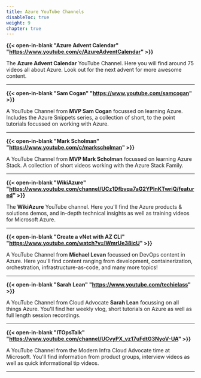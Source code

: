 ```yaml
---
title: Azure YouTube Channels
disableToc: true
weight: 9
chapter: true
---
```


**{{< open-in-blank "Azure Advent Calendar" "https://www.youtube.com/c/AzureAdventCalendar" >}}**

The **Azure Advent Calendar** YouTube Channel. Here you will find around 75 videos all about Azure. Look out for the next advent for more awesome content.

---

**{{< open-in-blank "Sam Cogan" "https://www.youtube.com/samcogan" >}}**

A YouTube Channel from **MVP Sam Cogan** focussed on learning Azure. Includes the Azure Snippets series, a collection of short, to the point tutorials focussed on working with Azure.

---
**{{< open-in-blank "Mark Scholman" "https://www.youtube.com/c/markscholman" >}}**

A YouTube Channel from **MVP Mark Scholman** focussed on learning Azure Stack. A collection of short videos working with the Azure Stack Family.

---
**{{< open-in-blank "WikiAzure" "https://www.youtube.com/channel/UCz1Dfbvqa7aG2YPlnKTwriQ/featured" >}}**

The **WikiAzure** YouTube channel. Here you'll find the Azure products & solutions demos, and in-depth technical insights as well as training videos for Microsoft Azure.

---

**{{< open-in-blank "Create a vNet with AZ CLI" "https://www.youtube.com/watch?v=IWmrUe38icU" >}}**

A YouTube Channel from **Michael Levan** focussed on DevOps content in Azure. Here you'll find content ranging from development, containerization, orchestration, infrastructure-as-code, and many more topics!

---

**{{< open-in-blank "Sarah Lean" "https://www.youtube.com/techielass" >}}**

A YouTube Channel from Cloud Advocate **Sarah Lean** focussing on all things Azure. You'll find her weekly vlog, short tutorials on Azure as well as full length session recordings. 

---

**{{< open-in-blank "ITOpsTalk" "https://www.youtube.com/channel/UCvyPX_vz17uFdtG3NyoV-UA" >}}**

A YouTube Channel from the Modern Infra Cloud Advocate time at Microsoft.  You'll find information from product groups, interview videos as well as quick informational tip videos. 

---
